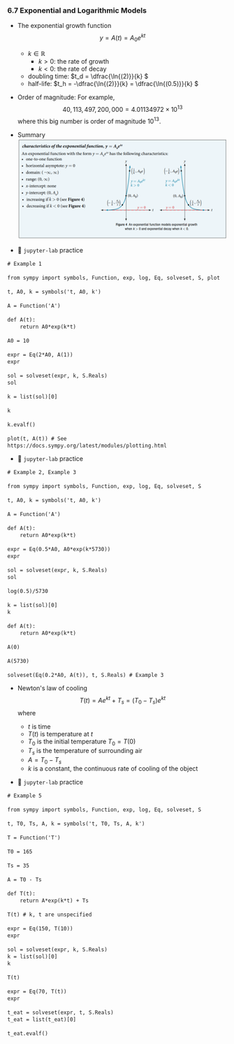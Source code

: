 ### 6.7 Exponential and Logarithmic Models

- The exponential growth function
$$ y = A(t) = A_0 e^{kt} $$
    - $k \in \mathbb{R}$
        - $k > 0$: the rate of growth
        - $k < 0$: the rate of decay
    - doubling time: $t_d = \dfrac{\ln{(2)}}{k} $
    - half-life: $t_h = -\dfrac{\ln{(2)}}{k} = \dfrac{\ln{(0.5)}}{k} $

- Order of magnitude: For example,
$$40,113,497,200,000 = 4.01134972 \times 10^{13}$$
where this big number is order of magnitude $10^{13}$.

- Summary ![summary 1](./ch06-07-sum1.png)

- 🎯 `jupyter-lab` practice

```
# Example 1

from sympy import symbols, Function, exp, log, Eq, solveset, S, plot

t, A0, k = symbols('t, A0, k')

A = Function('A')

def A(t):
    return A0*exp(k*t)
    
A0 = 10

expr = Eq(2*A0, A(1))
expr

sol = solveset(expr, k, S.Reals)
sol

k = list(sol)[0]

k

k.evalf()

plot(t, A(t)) # See https://docs.sympy.org/latest/modules/plotting.html
```

- 🎯 `jupyter-lab` practice

```
# Example 2, Example 3

from sympy import symbols, Function, exp, log, Eq, solveset, S

t, A0, k = symbols('t, A0, k')

A = Function('A')

def A(t):
    return A0*exp(k*t)

expr = Eq(0.5*A0, A0*exp(k*5730))
expr

sol = solveset(expr, k, S.Reals)
sol

log(0.5)/5730

k = list(sol)[0]
k

def A(t):
    return A0*exp(k*t)

A(0)

A(5730)

solveset(Eq(0.2*A0, A(t)), t, S.Reals) # Example 3
```

- Newton's law of cooling
$$ T(t) = A e^{kt} + T_s = (T_0 - T_s) e^{kt} $$
where
    - $t$ is time
    - $T(t)$ is temperature at $t$
    - $T_0$ is the initial temperature $T_0 = T(0)$
    - $T_s$ is the temperature of surrounding air
    - $A = T_0 - T_s$
    - $k$ is a constant, the continuous rate of cooling of the object


- 🎯 `jupyter-lab` practice

```
# Example 5

from sympy import symbols, Function, exp, log, Eq, solveset, S

t, T0, Ts, A, k = symbols('t, T0, Ts, A, k')

T = Function('T')

T0 = 165

Ts = 35

A = T0 - Ts

def T(t):
    return A*exp(k*t) + Ts
    
T(t) # k, t are unspecified

expr = Eq(150, T(10))
expr

sol = solveset(expr, k, S.Reals)
k = list(sol)[0]
k

T(t)

expr = Eq(70, T(t))
expr

t_eat = solveset(expr, t, S.Reals)
t_eat = list(t_eat)[0]

t_eat.evalf()
```
